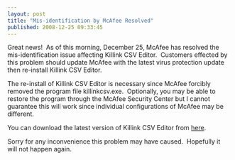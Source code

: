 ```yaml
---
layout: post
title: "Mis-identification by McAfee Resolved"
published: 2008-12-25 09:33:45
---
```

Great news!  As of this morning, December 25, McAfee has resolved the mis-identification issue affecting Killink CSV Editor.  Customers effected by this problem should update McAfee with the latest virus protection update then re-install Killink CSV Editor. 

The re-install of Killink CSV Editor is necessary since McAfee forcibly removed the program file killinkcsv.exe.  Optionally, you may be able to restore the program through the McAfee Security Center but I cannot guarantee this will work since individual configurations of McAfee may be different. 

You can download the latest version of Killink CSV Editor from [here]( http://www.whitepeaksoftware.com/killink-csv-download.aspx).

Sorry for any inconvenience this problem may have caused.  Hopefully it will not happen again. 
